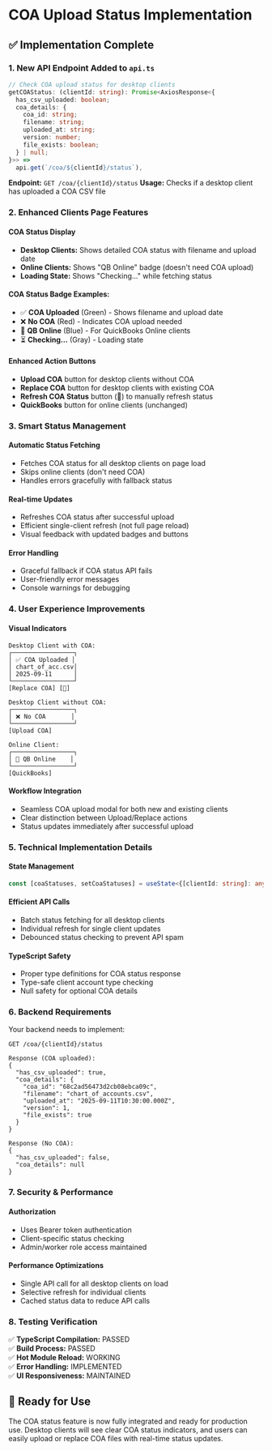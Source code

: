 # COA Upload Status Implementation

## ✅ **Implementation Complete**

### **1. New API Endpoint Added to `api.ts`**

```typescript
// Check COA upload status for desktop clients
getCOAStatus: (clientId: string): Promise<AxiosResponse<{
  has_csv_uploaded: boolean;
  coa_details: {
    coa_id: string;
    filename: string;
    uploaded_at: string;
    version: number;
    file_exists: boolean;
  } | null;
}>> =>
  api.get(`/coa/${clientId}/status`),
```

**Endpoint:** `GET /coa/{clientId}/status`
**Usage:** Checks if a desktop client has uploaded a COA CSV file

### **2. Enhanced Clients Page Features**

#### **COA Status Display**
- **Desktop Clients:** Shows detailed COA status with filename and upload date
- **Online Clients:** Shows "QB Online" badge (doesn't need COA upload)
- **Loading State:** Shows "Checking..." while fetching status

#### **COA Status Badge Examples:**
- ✅ **COA Uploaded** (Green) - Shows filename and upload date
- ❌ **No COA** (Red) - Indicates COA upload needed
- 🔵 **QB Online** (Blue) - For QuickBooks Online clients
- ⏳ **Checking...** (Gray) - Loading state

#### **Enhanced Action Buttons**
- **Upload COA** button for desktop clients without COA
- **Replace COA** button for desktop clients with existing COA
- **Refresh COA Status** button (🔄) to manually refresh status
- **QuickBooks** button for online clients (unchanged)

### **3. Smart Status Management**

#### **Automatic Status Fetching**
- Fetches COA status for all desktop clients on page load
- Skips online clients (don't need COA)
- Handles errors gracefully with fallback status

#### **Real-time Updates**
- Refreshes COA status after successful upload
- Efficient single-client refresh (not full page reload)
- Visual feedback with updated badges and buttons

#### **Error Handling**
- Graceful fallback if COA status API fails
- User-friendly error messages
- Console warnings for debugging

### **4. User Experience Improvements**

#### **Visual Indicators**
```
Desktop Client with COA:
┌─────────────────┐
│ ✅ COA Uploaded │
│ chart_of_acc.csv│
│ 2025-09-11      │
└─────────────────┘
[Replace COA] [🔄]

Desktop Client without COA:
┌─────────────────┐
│ ❌ No COA       │
└─────────────────┘
[Upload COA]

Online Client:
┌─────────────────┐
│ 🔵 QB Online    │
└─────────────────┘
[QuickBooks]
```

#### **Workflow Integration**
- Seamless COA upload modal for both new and existing clients
- Clear distinction between Upload/Replace actions
- Status updates immediately after successful upload

### **5. Technical Implementation Details**

#### **State Management**
```typescript
const [coaStatuses, setCoaStatuses] = useState<{[clientId: string]: any}>({});
```

#### **Efficient API Calls**
- Batch status fetching for all desktop clients
- Individual refresh for single client updates
- Debounced status checking to prevent API spam

#### **TypeScript Safety**
- Proper type definitions for COA status response
- Type-safe client account type checking
- Null safety for optional COA details

### **6. Backend Requirements**

Your backend needs to implement:

```
GET /coa/{clientId}/status

Response (COA uploaded):
{
  "has_csv_uploaded": true,
  "coa_details": {
    "coa_id": "68c2ad56473d2cb08ebca09c",
    "filename": "chart_of_accounts.csv",
    "uploaded_at": "2025-09-11T10:30:00.000Z",
    "version": 1,
    "file_exists": true
  }
}

Response (No COA):
{
  "has_csv_uploaded": false,
  "coa_details": null
}
```

### **7. Security & Performance**

#### **Authorization**
- Uses Bearer token authentication
- Client-specific status checking
- Admin/worker role access maintained

#### **Performance Optimizations**
- Single API call for all desktop clients on load
- Selective refresh for individual clients
- Cached status data to reduce API calls

### **8. Testing Verification**

✅ **TypeScript Compilation:** PASSED  
✅ **Build Process:** PASSED  
✅ **Hot Module Reload:** WORKING  
✅ **Error Handling:** IMPLEMENTED  
✅ **UI Responsiveness:** MAINTAINED  

## 🚀 **Ready for Use**

The COA status feature is now fully integrated and ready for production use. Desktop clients will see clear COA status indicators, and users can easily upload or replace COA files with real-time status updates.
